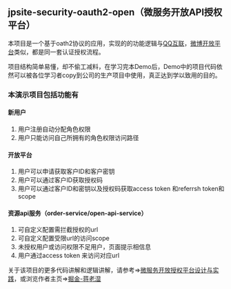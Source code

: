 ## jpsite-security-oauth2-open（微服务开放API授权平台）

本项目是一个基于oath2协议的应用，实现的的功能逻辑与[QQ互联](https://wiki.connect.qq.com/)，[微博开放平台](https://open.weibo.com/wiki/%E9%A6%96%E9%A1%B5)类似，都是同一套认证授权流程。

项目结构简单易懂，却不偷工减料，在学习完本Demo后，Demo中的项目代码依然可以被各位学习者copy到公司的生产项目中使用，真正达到学以致用的目的。

### 本演示项目包括功能有
#### 新用户
1. 用户注册自动分配角色权限
2. 用户只能访问自己所拥有的角色权限访问路径
#### 开放平台
1. 用户可以申请获取客户ID和客户密钥
2. 用户可以通过客户ID获取授权码
3. 用户可以通过客户ID和密钥以及授权码获取access token 和referrsh token和scope

#### 资源api服务（order-service/open-api-service）
1. 可自定义配置需拦截授权的url
2. 可自定义配置受限url的访问scope
3. 未授权用户或访问权限不足用户，页面提示相信息
4. 用户通过access token 来访问对应url


关于该项目的更多代码讲解和逻辑讲解，请参考=>[微服务开放授权平台设计与实践](https://juejin.im/post/5da4452c518825647c513ba9)，或浏览作者主页=>[掘金-蒋老湿](https://juejin.im/user/5b6a41ef5188251ac858752a/posts)

